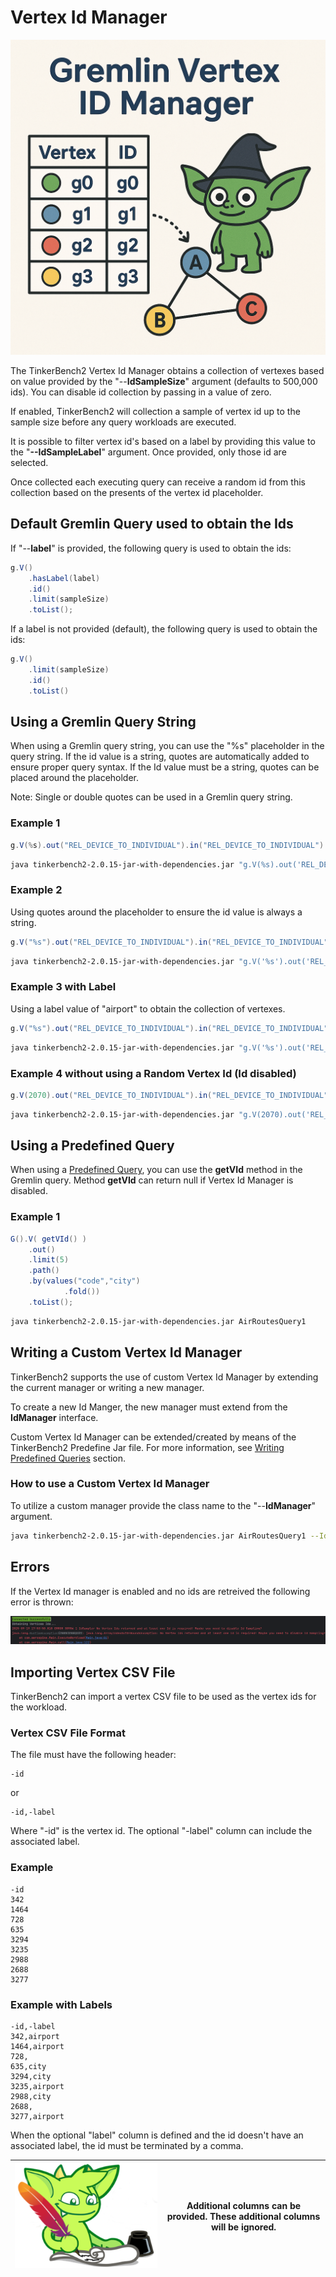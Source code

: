 # Vertex Id Manager

![Vertex Id Manager](./media/Gremlin%20Vertex%20ID%20Manager%20Overview.png)

The TinkerBench2 Vertex Id Manager obtains a collection of vertexes based on value provided by the "--**IdSampleSize**" argument (defaults to 500,000 ids). You can disable id collection by passing in a value of zero.

If enabled, TinkerBench2 will collection a sample of vertex id up to the sample size before any query workloads are executed.

It is possible to filter vertex id's based on a label by providing this value to the "**--IdSampleLabel**" argument. Once provided, only those id are selected.

Once collected each executing query can receive a random id from this collection based on the presents of the vertex id placeholder.

## Default Gremlin Query used to obtain the Ids

If "--**label**" is provided, the following query is used to obtain the ids:

```groovy
g.V()
    .hasLabel(label)
    .id()
    .limit(sampleSize)
    .toList();
```

If a label is not provided (default), the following query is used to obtain the ids:

```groovy
g.V()
    .limit(sampleSize)
    .id()
    .toList()
```

## Using a Gremlin Query String

When using a Gremlin query string, you can use the "%s" placeholder in the query string. If the id value is a string, quotes are automatically added to ensure proper query syntax. If the Id value must be a string, quotes can be placed around the placeholder.

Note: Single or double quotes can be used in a Gremlin query string.

### Example 1

```groovy
g.V(%s).out("REL_DEVICE_TO_INDIVIDUAL").in("REL_DEVICE_TO_INDIVIDUAL")
```

```bash
java tinkerbench2-2.0.15-jar-with-dependencies.jar "g.V(%s).out('REL_DEVICE_TO_INDIVIDUAL').in('REL_DEVICE_TO_INDIVIDUAL')"
```

### Example 2

Using quotes around the placeholder to ensure the id value is always a string.

```groovy
g.V("%s").out("REL_DEVICE_TO_INDIVIDUAL").in("REL_DEVICE_TO_INDIVIDUAL")
```

```bash
java tinkerbench2-2.0.15-jar-with-dependencies.jar "g.V('%s').out('REL_DEVICE_TO_INDIVIDUAL').in('REL_DEVICE_TO_INDIVIDUAL')"
```

### Example 3 with Label

Using a label value of "airport" to obtain the collection of vertexes.

```groovy
g.V("%s").out("REL_DEVICE_TO_INDIVIDUAL").in("REL_DEVICE_TO_INDIVIDUAL")
```

```bash
java tinkerbench2-2.0.15-jar-with-dependencies.jar "g.V('%s').out('REL_DEVICE_TO_INDIVIDUAL').in('REL_DEVICE_TO_INDIVIDUAL')" -label airport
```

### Example 4 without using a Random Vertex Id (Id disabled)

```groovy
g.V(2070).out("REL_DEVICE_TO_INDIVIDUAL").in("REL_DEVICE_TO_INDIVIDUAL")
```

```bash
java tinkerbench2-2.0.15-jar-with-dependencies.jar "g.V(2070).out('REL_DEVICE_TO_INDIVIDUAL').in('REL_DEVICE_TO_INDIVIDUAL')" --IdSampleSize 0
```

## Using a Predefined Query

When using a [Predefined Query](./writing_predefined_queries.md), you can use the **getVId** method in the Gremlin query. Method **getVId** can return null if Vertex Id Manager is disabled.

### Example 1

```groovy
G().V( getVId() )
    .out()
    .limit(5)
    .path()
    .by(values("code","city")
            .fold())
    .toList();
```

```bash
java tinkerbench2-2.0.15-jar-with-dependencies.jar AirRoutesQuery1
```

## Writing a Custom Vertex Id Manager

TinkerBench2 supports the use of custom Vertex Id Manager by extending the current manager or writing a new manager.

To create a new Id Manger, the new manager must extend from the **IdManager** interface.

Custom Vertex Id Manager can be extended/created by means of the TinkerBench2 Predefine Jar file. For more information, see [Writing Predefined Queries](./writing_predefined_queries.md) section.

### How to use a Custom Vertex Id Manager

To utilize a custom manager provide the class name to the "--**IdManager**" argument.

```bash
java tinkerbench2-2.0.15-jar-with-dependencies.jar AirRoutesQuery1 --IdManager myIdManager
```

## Errors

If the Vertex Id manager is enabled and no ids are retreived the following error is thrown:

![No Id Error](./media/vertexIdMgrErrNoIds.png)

## Importing Vertex CSV File

TinkerBench2 can import a vertex CSV file to be used as the vertex ids for the workload.

### Vertex CSV File Format

The file must have the following header:

```
-id
```
or
```
-id,-label
```
Where "-id" is the vertex id. The optional "-label" column can include the associated label.

### Example

```
-id
342
1464
728
635
3294
3235
2988
2688
3277
```

### Example with Labels

```
-id,-label
342,airport
1464,airport
728,
635,city
3294,city
3235,airport
2988,city
2688,
3277,airport
```

When the optional "label" column is defined and the id doesn't have an associated label, the id must be terminated by a comma.

| ![image](media/gremlin-apache.png) | Additional columns can be provided. These additional columns will be ignored. |
|------------------------------------------------------------------------------------------------------|----------------------------------------------------------------------------------------------------------------------------------------------------------------------------------------------------------------------------------------------------------------------------------------------------------------------------------|
